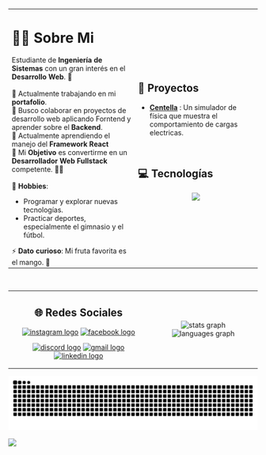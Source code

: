 <table>
  <tr>
    <td>
      <h1>👨‍💻 Sobre Mi</h1>
      Estudiante de <strong>Ingeniería de Sistemas</strong> con un gran interés en el <strong>Desarrollo Web</strong>. 🚀<br><br>🔭 Actualmente trabajando en mi <strong>portafolio</strong>.<br>🤝 Busco colaborar en proyectos de desarrollo web aplicando Forntend y aprender sobre el <strong>Backend</strong>.<br>🌱 Actualmente aprendiendo el manejo del <strong>Framework React</strong> <br>🎯 Mi <strong>Objetivo</strong> es convertirme en un <strong>Desarrollador Web Fullstack</strong> competente. 💪🔥<br><br>🎨 <strong>Hobbies</strong>:<br>
      <ul>
        <li>Programar y explorar nuevas tecnologías.</li>
        <li>Practicar deportes, especialmente el gimnasio y el fútbol.</li>
      </ul>
      ⚡ <strong>Dato curioso</strong>: Mi fruta favorita es el mango. 🥭
    </td>
    <td>
      <h2>🔨 Proyectos</h1>
      <ul>
        <li><a href="https://adrianfvr.github.io/simulador-final/"><strong>Centella</strong></a> : Un simulador de física que muestra el comportamiento de cargas electricas.</li>
      </ul><br>
      <h2>💻 Tecnologías</h1>
      <p align="center">
    <img src="https://skillicons.dev/icons?i=html,css,sass,bootstrap,js,react,git,github,python,java" />
</p>
       <!--<div align="center">
        <img src="https://cdn.jsdelivr.net/gh/devicons/devicon/icons/html5/html5-original.svg" height="30" alt="html5 logo"  />
        <img width="12" />
        <img src="https://cdn.jsdelivr.net/gh/devicons/devicon/icons/css3/css3-original.svg" height="30" alt="css3 logo"  />
        <img width="12" />
        <img src="https://cdn.jsdelivr.net/gh/devicons/devicon@latest/icons/sass/sass-original.svg" height="30" alt="sass logo" />
        <img width="12" />
        <img src="https://cdn.jsdelivr.net/gh/devicons/devicon@latest/icons/bootstrap/bootstrap-original.svg" height="30" alt="bootstrap logo" />        
        <img width="12" />
        <img src="https://cdn.jsdelivr.net/gh/devicons/devicon/icons/javascript/javascript-original.svg" height="30" alt="javascript logo"  />
        <img width="12" />
        <img src="https://cdn.jsdelivr.net/gh/devicons/devicon/icons/react/react-original.svg" height="30" alt="react logo" />
        <img width="12" />
        <img src="https://cdn.jsdelivr.net/gh/devicons/devicon@latest/icons/git/git-original.svg" height="30" alt="git logo"/>
        <img width="12" />
        <img src="https://cdn.jsdelivr.net/gh/devicons/devicon@latest/icons/github/github-original.svg" height="30" alt="github logo" />
        <img width="12" />
        <img src="https://cdn.jsdelivr.net/gh/devicons/devicon/icons/python/python-original.svg" height="30" alt="python logo"  />
        <img width="12" />
        <img src="https://cdn.jsdelivr.net/gh/devicons/devicon@latest/icons/java/java-original.svg" height="30" alt="java logo" />
        <img width="12" />
      </div>-->
    </td>
  </tr>
</table>
<br>
<table>
  <tr>
    <td>
      <h2 align="center">🌐 Redes Sociales</h2>

<div align="center">
  <a href="https://instagram.com/_adriaa.an"><img src="https://img.shields.io/static/v1?message=Instagram&logo=instagram&label=&color=E4405F&logoColor=white&labelColor=&style=for-the-badge" height="35" alt="instagram logo"  /></a>
    <a href="https://facebook.com/adrianfelipe.vargasrivera.9"><img src="https://img.shields.io/static/v1?message=Facebook&logo=facebook&label=&color=3B5998&logoColor=white&labelColor=&style=for-the-badge" height="35" alt="facebook logo"  /></a>

<a href="www"><img src="https://img.shields.io/static/v1?message=Discord&logo=discord&label=&color=7289DA&logoColor=white&labelColor=&style=for-the-badge" height="35" alt="discord logo"  /></a>
<a href="https://linkedin.com/in/adrian-vargas-dev"><img src="https://img.shields.io/static/v1?message=Gmail&logo=gmail&label=&color=D14836&logoColor=white&labelColor=&style=for-the-badge" height="35" alt="gmail logo"  /></a>
<a href="https://linkedin.com/in/adrian-vargas-dev"><img src="https://img.shields.io/static/v1?message=LinkedIn&logo=linkedin&label=&color=0E76A8&logoColor=white&labelColor=&style=for-the-badge" height="35" alt="linkedin logo"  /></a>

</div>
    </td>
    <td>
    <div align="center">
  <img src="https://github-readme-stats.vercel.app/api?username=adrianfvr&hide_title=false&hide_rank=false&show_icons=true&include_all_commits=true&count_private=true&disable_animations=false&theme=transparent&locale=en&hide_border=true" height="150" alt="stats graph"  />
  <img src="https://github-readme-stats.vercel.app/api/top-langs?username=adrianfvr&locale=en&hide_title=false&layout=compact&card_width=320&langs_count=5&theme=transparent&hide_border=true" height="150" alt="languages graph"  />
</div>
    </td>
  </tr>
</table>

<picture>
  <source media="(prefers-color-scheme: dark)" srcset="https://raw.githubusercontent.com/adrianfvr/adrianfvr/output/github-snake-dark.svg" />
  <source media="(prefers-color-scheme: light)" srcset="https://raw.githubusercontent.com/adrianfvr/adrianfvr/output/github-snake.svg" />
  <img alt="github-snake" src="https://raw.githubusercontent.com/adrianfvr/adrianfvr/output/github-snake.svg" />
</picture>
<br clear="both">

[![](https://visitcount.itsvg.in/api?id=adrianfvr&icon=0&color=0)](https://visitcount.itsvg.in)

<!-- Proudly created with GPRM ( https://gprm.itsvg.in ) -->
